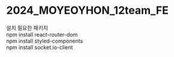 # 2024_MOYEOYHON_12team_FE

설치 필요한 패키지 <br/>
npm install react-router-dom <br/>
npm install styled-components <br/>
npm install socket.io-client <br/>

